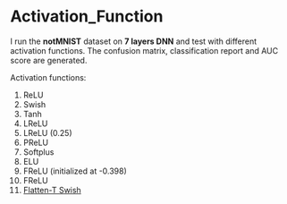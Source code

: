 # Activation_Function
I run the **notMNIST** dataset on **7 layers DNN** and test with different activation functions. The confusion matrix, classification report and AUC score are generated.

Activation functions:
1. ReLU
2. Swish
3. Tanh
4. LReLU
5. LReLU (0.25)
6. PReLU
7. Softplus
8. ELU
9. FReLU (initialized at -0.398)
10. FReLU
11. [Flatten-T Swish]


[Flatten-T Swish]: https://arxiv.org/abs/1812.06247
